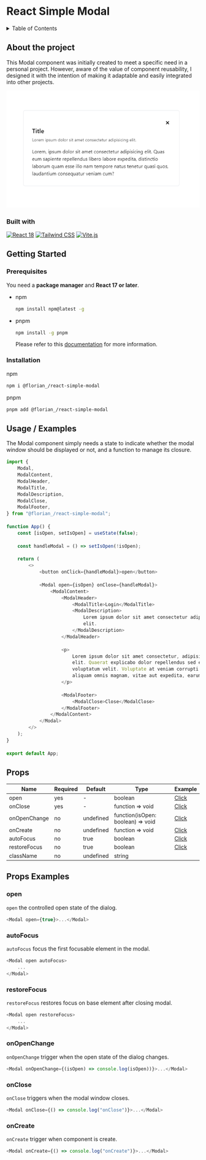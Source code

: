# React Simple Modal

<details>
  <summary>Table of Contents</summary>
  <ol>
    <li>
      <a href="#about-the-project">About The Project</a>
      <ul>
        <li><a href="#built-with">Built With</a></li>
      </ul>
    </li>
    <li>
      <a href="#getting-started">Getting Started</a>
      <ul>
        <li><a href="#prerequisites">Prerequisites</a></li>
        <li><a href="#installation">Installation</a></li>
      </ul>
    </li>
    <li><a href="#usage-examples">Usage</a></li>
    <li>
      <a href="#props">Props</a>
      <ul>
        <li><a href="#props-examples">Props Examples</a></li>
      </ul>
    </li>
  </ol>
</details>

## About the project

This Modal component was initially created to meet a specific need in a personal project. However, aware of the value of component reusability, I designed it with the intention of making it adaptable and easily integrated into other projects.

<img src="/image.png" />

### Built with

[![React 18](https://img.shields.io/badge/React-61DAFB?style=for-the-badge&logo=react&logoColor=white)](https://reactjs.org/)
[![Tailwind CSS](https://img.shields.io/badge/Tailwind_CSS-38B2AC?style=for-the-badge&logo=tailwind-css&logoColor=white)](https://tailwindcss.com/)
[![Vite.js](https://img.shields.io/badge/Vite.js-646CFF?style=for-the-badge&logo=vite&logoColor=white)](https://vitejs.dev/)

## Getting Started

### Prerequisites

You need a <b>package manager</b> and <b>React 17 or later</b>.

-   npm

    ```bash
    npm install npm@latest -g
    ```

-   pnpm
    ```bash
    npm install -g pnpm
    ```
    Please refer to this [documentation](https://pnpm.io/installation) for more information.

### Installation

npm

```bash
npm i @florian_/react-simple-modal
```

pnpm

```bash
pnpm add @florian_/react-simple-modal
```

## Usage / Examples

The Modal component simply needs a state to indicate whether the modal window should be displayed or not, and a function to manage its closure.

```js
import {
	Modal,
	ModalContent,
	ModalHeader,
	ModalTitle,
	ModalDescription,
	ModalClose,
	ModalFooter,
} from "@florian_/react-simple-modal";

function App() {
	const [isOpen, setIsOpen] = useState(false);

	const handleModal = () => setIsOpen(!isOpen);

	return (
		<>
			<button onClick={handleModal}>open</button>

			<Modal open={isOpen} onClose={handleModal}>
				<ModalContent>
					<ModalHeader>
						<ModalTitle>Login</ModalTitle>
						<ModalDescription>
							Lorem ipsum dolor sit amet consectetur adipisicing
							elit.
						</ModalDescription>
					</ModalHeader>

					<p>
						Lorem ipsum dolor sit amet consectetur, adipisicing
						elit. Quaerat explicabo dolor repellendus sed esse
						voluptatum velit. Voluptate at veniam corrupti nihil a
						aliquam omnis magnam, vitae aut expedita, earum illo!
					</p>

					<ModalFooter>
						<ModalClose>Close</ModalClose>
					</ModalFooter>
				</ModalContent>
			</Modal>
		</>
	);
}

export default App;
```

## Props

| Name         | Required | Default   | Type                              | Example                |
| ------------ | -------- | --------- | --------------------------------- | ---------------------- |
| open         | yes      | -         | boolean                           | [Click](#open)         |
| onClose      | yes      | -         | function => void                  | [Click](#onclose)      |
| onOpenChange | no       | undefined | function(isOpen: boolean) => void | [Click](#onopenChange) |
| onCreate     | no       | undefined | function => void                  | [Click](#oncreate)     |
| autoFocus    | no       | true      | boolean                           | [Click](#autofocus)    |
| restoreFocus | no       | true      | boolean                           | [Click](#restorefocus) |
| className    | no       | undefined | string                            |                        |

## Props Examples

### open

`open` the controlled open state of the dialog.

```js
<Modal open={true}>...</Modal>
```

### autoFocus

`autoFocus` focus the first focusable element in the modal.

```js
<Modal open autoFocus>
	...
</Modal>
```

### restoreFocus

`restoreFocus` restores focus on base element after closing modal.

```js
<Modal open restoreFocus>
	...
</Modal>
```

### onOpenChange

`onOpenChange` trigger when the open state of the dialog changes.

```js
<Modal onOpenChange={(isOpen) => console.log(isOpen))}>...</Modal>
```

### onClose

`onClose` triggers when the modal window closes.

```js
<Modal onClose={() => console.log("onClose")}>...</Modal>
```

### onCreate

`onCreate` trigger when component is create.

```js
<Modal onCreate={() => console.log("onCreate")}>...</Modal>
```
